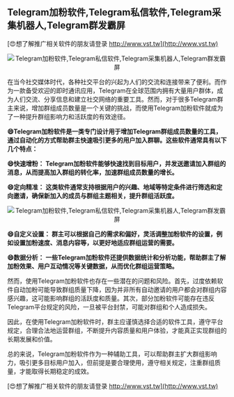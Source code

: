 ## **Telegram加粉软件,Telegram私信软件,Telegram采集机器人,Telegram群发霸屏**

[😍想了解推广相关软件的朋友请登录 http://www.vst.tw](http://www.vst.tw)

 <center><img src="https://vst.tw/MP4/tuiguang/png/2.png" alt="Telegram加粉软件,Telegram私信软件,Telegram采集机器人,Telegram群发霸屏"></center>

在当今社交媒体时代，各种社交平台的兴起为人们的交流和连接带来了便利。而作为一款备受欢迎的即时通讯应用，Telegram在全球范围内拥有大量用户群体，成为人们交流、分享信息和建立社交网络的重要工具。然而，对于很多Telegram群主来说，增加群组成员数量是一个关键的挑战，而使用Telegram加粉软件就成为了一种提升群组影响力和活跃度的有效途径。

**😄Telegram加粉软件是一类专门设计用于增加Telegram群组成员数量的工具，通过自动化的方式帮助群主快速吸引更多的用户加入群聊。这些软件通常具有以下几个特点：**

**😄快速增粉： Telegram加粉软件能够快速找到目标用户，并发送邀请加入群组的消息，从而提高加入群组的转化率，加速群组成员数量的增长。**

**😄定向精准： 这类软件通常支持根据用户的兴趣、地域等特定条件进行筛选和定向邀请，确保新加入的成员与群组主题相关，提升群组活跃度。**

 <center><img src="https://vst.tw/MP4/tuiguang/png/3.png" alt="Telegram加粉软件,Telegram私信软件,Telegram采集机器人,Telegram群发霸屏"></center>

**😄自定义设置： 群主可以根据自己的需求和偏好，灵活调整加粉软件的设置，例如设置加粉速度、消息内容等，以更好地适应群组运营的需要。**

**😄数据分析： 一些Telegram加粉软件还提供数据统计和分析功能，帮助群主了解加粉效果、用户互动情况等关键数据，从而优化群组运营策略。**

然而，使用Telegram加粉软件也存在一些潜在的问题和风险。首先，过度依赖软件自动加粉可能导致群组质量下降，因为并非所有自动邀请的用户都会对群组内容感兴趣，这可能影响群组的活跃度和质量。其次，部分加粉软件可能存在违反Telegram平台规定的风险，一旦被平台封禁，可能对群组和个人造成损失。

因此，在使用Telegram加粉软件时，群主应谨慎选择合适的软件工具，遵守平台规定，合理合法地运营群组，不断提升内容质量和用户体验，才能真正实现群组的长期发展和价值。

总的来说，Telegram加粉软件作为一种辅助工具，可以帮助群主扩大群组影响力，吸引更多目标用户加入，但前提是要合理使用，遵守相关规定，注重群组质量，才能取得长期稳定的成效。

[😍想了解推广相关软件的朋友请登录 http://www.vst.tw](http://www.vst.tw)



